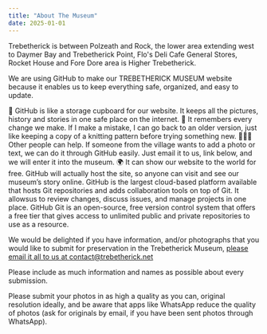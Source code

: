 ```yaml
---
title: "About The Museum"
date: 2025-01-01
---
```


Trebetherick is between Polzeath and Rock, the lower area extending west to Daymer Bay and Trebetherick Point, Flo's Deli Cafe General Stores, Rocket House and Fore Dore area is Higher Trebetherick.

We are using GitHub to make our TREBETHERICK MUSEUM website because it enables us to keep everything safe, organized, and easy to update.

🧺 GitHub is ​like a storage cupboard for our website. It keeps all the pictures, history and stories in one safe place on the internet.
🧶 It remembers every change we make. If I make a mistake, I can go back to an older version, just like keeping a copy of a knitting pattern before trying something new.
🧑‍🤝‍🧑 Other people can help. If someone from the village wants to add a photo or text, we can do it through GitHub easily.​ Just email it to us, link below, and we will enter it into the museum.
🌍 It can show our website to the world for free. GitHub will actually host the site, so anyone can visit and see our museum’s story online.
GitHub is the largest cloud-based platform available that hosts Git repositories and adds collaboration tools on top of Git. It allows ​us to review changes, discuss issues, and manage projects in one place. GitHub ​Git is an open-source, free version control system that offers a free tier that gives access ​to unlimited public and private repositories t​o use as ​a resource​.


We would be delighted if you have information, and/or photographs that you would like to submit for preservation in the Trebetherick Museum, [please email it all to us at contact@trebetherick.net](mailto:contact@trebetherick.net)

Please include as much information and names as possible about every submission. 

Please submit your photos in as high a quality as you can, original resolution ideally, and be aware that apps like WhatsApp reduce the quality of photos (ask for originals by email, if you have been sent photos through WhatsApp).



